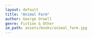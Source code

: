 ```yaml
---
layout: default
title: "Animal Farm"
author: George Orwell
genre: Fiction & Other
im_path: assets/books/animal_farm.jpg
---
```

